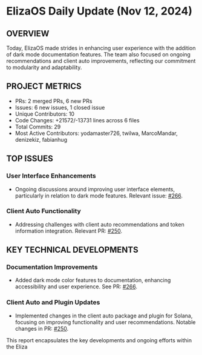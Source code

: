 # ElizaOS Daily Update (Nov 12, 2024)

## OVERVIEW 
Today, ElizaOS made strides in enhancing user experience with the addition of dark mode documentation features. The team also focused on ongoing recommendations and client auto improvements, reflecting our commitment to modularity and adaptability.

## PROJECT METRICS
- PRs: 2 merged PRs, 6 new PRs
- Issues: 6 new issues, 1 closed issue
- Unique Contributors: 10
- Code Changes: +21572/-13731 lines across 6 files
- Total Commits: 29
- Most Active Contributors: yodamaster726, twilwa, MarcoMandar, denizekiz, fabianhug

## TOP ISSUES
### User Interface Enhancements
- Ongoing discussions around improving user interface elements, particularly in relation to dark mode features. Relevant issue: [#266](https://github.com/elizaos/eliza/issues/266).

### Client Auto Functionality
- Addressing challenges with client auto recommendations and token information integration. Relevant PR: [#250](https://github.com/elizaos/eliza/pull/250).

## KEY TECHNICAL DEVELOPMENTS
### Documentation Improvements
- Added dark mode color features to documentation, enhancing accessibility and user experience. See PR: [#266](https://github.com/elizaos/eliza/pull/266).

### Client Auto and Plugin Updates
- Implemented changes in the client auto package and plugin for Solana, focusing on improving functionality and user recommendations. Notable changes in PR: [#250](https://github.com/elizaos/eliza/pull/250). 

This report encapsulates the key developments and ongoing efforts within the Eliza